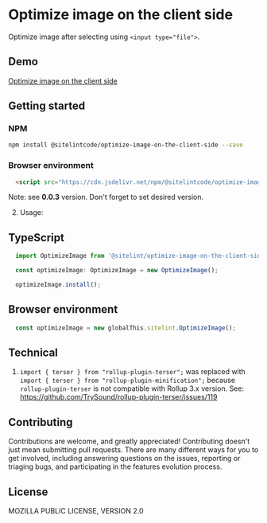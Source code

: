 # Optimize image on the client side

Optimize image after selecting using `<input type="file">`.

## Demo

[Optimize image on the client side](https://www.sitelint.com/lab/optimize-image-on-the-client-side/)

## Getting started

### NPM

```bash
npm install @sitelintcode/optimize-image-on-the-client-side --save
```

### Browser environment

```Html
  <script src="https://cdn.jsdelivr.net/npm/@sitelintcode/optimize-image-on-the-client-side@0.0.3/dist/optimize-image-on-the-client-side.js"></script>
```

Note: see **0.0.3** version. Don't forget to set desired version.

2. Usage:

## TypeScript

```TypeScript
  import OptimizeImage from '@sitelint/optimize-image-on-the-client-side';

  const optimizeImage: OptimizeImage = new OptimizeImage();

  optimizeImage.install();
```

## Browser environment

```JavaScript
  const optimizeImage = new globalThis.sitelint.OptimizeImage();
```

## Technical

1. `import { terser } from "rollup-plugin-terser";` was replaced with  `import { terser } from "rollup-plugin-minification";` because `rollup-plugin-terser` is not compatible with Rollup 3.x version. See: https://github.com/TrySound/rollup-plugin-terser/issues/119

## Contributing

Contributions are welcome, and greatly appreciated! Contributing doesn't just mean submitting pull requests. There are many different ways for you to get involved, including answering questions on the issues, reporting or triaging bugs, and participating in the features evolution process.

## License

MOZILLA PUBLIC LICENSE, VERSION 2.0
